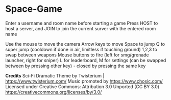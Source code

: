 # Space-Game

Enter a username and room name before starting a game
Press HOST to host a server, and JOIN to join the current surver with the entered room name

Use the mouse to move the camera
Arrow keys to move
Space to jump
Q to super jump (cooldown if done in air, limitless if touching ground)
1,2,3 to swap between weapons
Mouse buttons to fire (left for smg/grenade launcher, right for sniper)
L for leaderboard, M for settings  (can be swapped between by pressing other key) - closed by pressing the same key

**Credits**
Sci-Fi Dramatic Theme by Twisterium | https://www.twisterium.com/
Music promoted by https://www.chosic.com/
Licensed under Creative Commons: Attribution 3.0 Unported (CC BY 3.0)
https://creativecommons.org/licenses/by/3.0/
 
